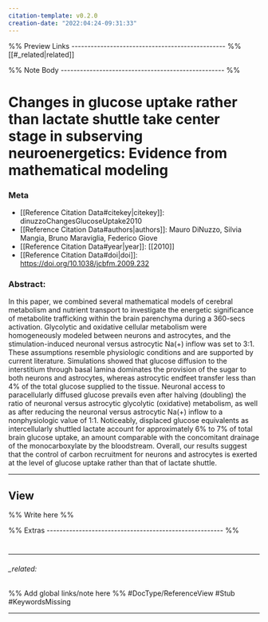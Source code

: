 ```yaml
---
citation-template: v0.2.0
creation-date: "2022:04:24-09:31:33"
---
```


%% Preview Links ------------------------------------------------ %%
[[#_related|related]]

%% Note Body --------------------------------------------------- %%
# Changes in glucose uptake rather than lactate shuttle take center stage in subserving neuroenergetics: Evidence from mathematical modeling

### Meta
- [[Reference Citation Data#citekey|citekey]]: dinuzzoChangesGlucoseUptake2010
- [[Reference Citation Data#authors|authors]]: Mauro DiNuzzo, Silvia Mangia, Bruno Maraviglia, Federico Giove
- [[Reference Citation Data#year|year]]: [[2010]]
- [[Reference Citation Data#doi|doi]]: https://doi.org/10.1038/jcbfm.2009.232

### Abstract:
In this paper, we combined several mathematical models of cerebral metabolism and nutrient transport to investigate the energetic significance of metabolite trafficking within the brain parenchyma during a 360-secs activation. Glycolytic and oxidative cellular metabolism were homogeneously modeled between neurons and astrocytes, and the stimulation-induced neuronal versus astrocytic Na(+) inflow was set to 3:1. These assumptions resemble physiologic conditions and are supported by current literature. Simulations showed that glucose diffusion to the interstitium through basal lamina dominates the provision of the sugar to both neurons and astrocytes, whereas astrocytic endfeet transfer less than 4% of the total glucose supplied to the tissue. Neuronal access to paracellularly diffused glucose prevails even after halving (doubling) the ratio of neuronal versus astrocytic glycolytic (oxidative) metabolism, as well as after reducing the neuronal versus astrocytic Na(+) inflow to a nonphysiologic value of 1:1. Noticeably, displaced glucose equivalents as intercellularly shuttled lactate account for approximately 6% to 7% of total brain glucose uptake, an amount comparable with the concomitant drainage of the monocarboxylate by the bloodstream. Overall, our results suggest that the control of carbon recruitment for neurons and astrocytes is exerted at the level of glucose uptake rather than that of lactate shuttle.

---

## View

%% Write here %%






%% Extras ------------------------------------------------------- %%
#
___

###### _related: 
%% Add global links/note here %%
#DocType/ReferenceView #Stub #KeywordsMissing 

___